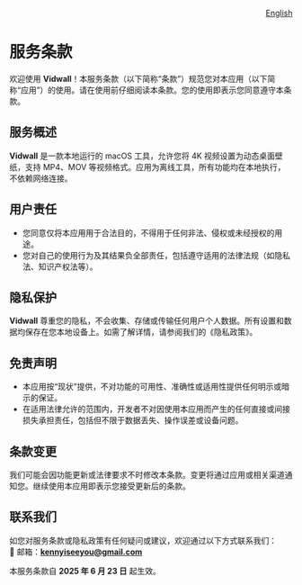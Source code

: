 <p align="right">
  <a href="./terms-of-service.md">English</a>
</p>
<!--rehype:style=float: right; bottom: -36px; position: relative;-->

服务条款  
===

欢迎使用 **Vidwall**！本服务条款（以下简称“条款”）规范您对本应用（以下简称“应用”）的使用。请在使用前仔细阅读本条款。您的使用即表示您同意遵守本条款。

## 服务概述  

**Vidwall** 是一款本地运行的 macOS 工具，允许您将 4K 视频设置为动态桌面壁纸，支持 MP4、MOV 等视频格式。应用为离线工具，所有功能均在本地执行，不依赖网络连接。

## 用户责任  

- 您同意仅将本应用用于合法目的，不得用于任何非法、侵权或未经授权的用途。  
- 您对自己的使用行为及其结果负全部责任，包括遵守适用的法律法规（如隐私法、知识产权法等）。

## 隐私保护  

**Vidwall** 尊重您的隐私，不会收集、存储或传输任何用户个人数据。所有设置和数据均保存在您本地设备上。如需了解详情，请参阅我们的《隐私政策》。

## 免责声明  

- 本应用按“现状”提供，不对功能的可用性、准确性或适用性提供任何明示或暗示的保证。  
- 在适用法律允许的范围内，开发者不对因使用本应用而产生的任何直接或间接损失承担责任，包括但不限于数据丢失、操作误差或设备问题。

## 条款变更  

我们可能会因功能更新或法律要求不时修改本条款。变更将通过应用或相关渠道通知您。继续使用本应用即表示您接受更新后的条款。

## 联系我们  

如您对服务条款或隐私政策有任何疑问或建议，欢迎通过以下方式联系我们：  
📧 邮箱：**[kennyiseeyou@gmail.com](mailto:kennyiseeyou@gmail.com)**

本服务条款自 **2025 年 6 月 23 日** 起生效。
